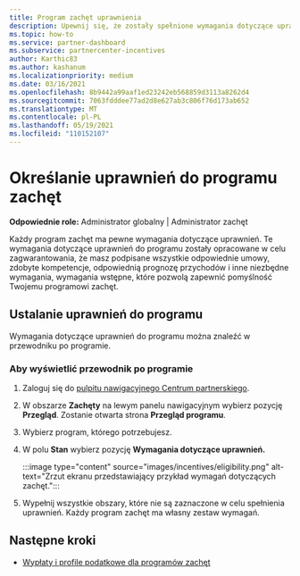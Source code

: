 ```yaml
---
title: Program zachęt uprawnienia
description: Upewnij się, że zostały spełnione wymagania dotyczące uprawnień do programu zachęt. Ten proces obejmuje sprawdzanie uprawnień w przewodniku po programie.
ms.topic: how-to
ms.service: partner-dashboard
ms.subservice: partnercenter-incentives
author: Karthic83
ms.author: kashanum
ms.localizationpriority: medium
ms.date: 03/16/2021
ms.openlocfilehash: 8b9442a99aaf1ed23242eb568859d3113a8262d4
ms.sourcegitcommit: 7063fdddee77ad2d8e627ab3c806f76d173ab652
ms.translationtype: MT
ms.contentlocale: pl-PL
ms.lasthandoff: 05/19/2021
ms.locfileid: "110152107"
---
```

# <a name="determine-your-incentives-program-eligibility"></a>Określanie uprawnień do programu zachęt

**Odpowiednie role:** Administrator globalny | Administrator zachęt

Każdy program zachęt ma pewne wymagania dotyczące uprawnień. Te wymagania dotyczące uprawnień do programu zostały opracowane w celu zagwarantowania, że masz podpisane wszystkie odpowiednie umowy, zdobyte kompetencje, odpowiednią prognozę przychodów i inne niezbędne wymagania, wymagania wstępne, które pozwolą zapewnić pomyślność Twojemu programowi zachęt.

## <a name="determining-your-program-eligibility"></a>Ustalanie uprawnień do programu

Wymagania dotyczące uprawnień do programu można znaleźć w przewodniku po programie. 

### <a name="to-see-your-program-guide"></a>Aby wyświetlić przewodnik po programie

1. Zaloguj się do [pulpitu nawigacyjnego Centrum partnerskiego](https://partner.microsoft.com/dashboard/).

2. W obszarze **Zachęty** na lewym panelu nawigacyjnym wybierz pozycję **Przegląd**. Zostanie otwarta strona **Przegląd programu**.

3. Wybierz program, którego potrzebujesz.

4. W polu **Stan** wybierz pozycję **Wymagania dotyczące uprawnień.**

   :::image type="content" source="images/incentives/eligibility.png" alt-text="Zrzut ekranu przedstawiający przykład wymagań dotyczących zachęt.":::

5. Wypełnij wszystkie obszary, które nie są zaznaczone w celu spełnienia uprawnień. Każdy program zachęt ma własny zestaw wymagań.

## <a name="next-steps"></a>Następne kroki

- [Wypłaty i profile podatkowe dla programów zachęt](incentives-create-and-manage-your-payout-and-tax-profiles.md)
